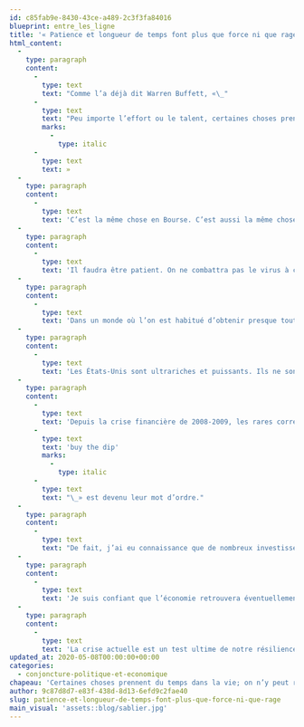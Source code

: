 ```yaml
---
id: c85fab9e-8430-43ce-a489-2c3f3fa84016
blueprint: entre_les_ligne
title: '« Patience et longueur de temps font plus que force ni que rage »'
html_content:
  -
    type: paragraph
    content:
      -
        type: text
        text: "Comme l’a déjà dit Warren Buffett, «\_"
      -
        type: text
        text: "Peu importe l’effort ou le talent, certaines choses prennent du temps. Vous ne pouvez pas faire un bébé en un mois en engrossant neuf femmes à la fois.\_"
        marks:
          -
            type: italic
      -
        type: text
        text: »
  -
    type: paragraph
    content:
      -
        type: text
        text: 'C’est la même chose en Bourse. C’est aussi la même chose pour le coronavirus.'
  -
    type: paragraph
    content:
      -
        type: text
        text: 'Il faudra être patient. On ne combattra pas le virus à coups de milliards de $, ni en envoyant l’armée à la rescousse. Il y a bien une reprise économique à l’horizon, mais elle pourrait prendre du temps à se manifester et surtout, à se développer.'
  -
    type: paragraph
    content:
      -
        type: text
        text: 'Dans un monde où l’on est habitué d’obtenir presque tout en claquant des doigts (ou en cliquant sur une souris), on ne peut pas faire de même avec la pandémie.'
  -
    type: paragraph
    content:
      -
        type: text
        text: 'Les États-Unis sont ultrariches et puissants. Ils ne sont toutefois pas mieux équipés que la plupart des autres pays du monde pour contrer les ravages de la pandémie. Ils ne pourront pas s’en débarrasser, ni par la force, ni par la rage. La seule solution est d’attendre bien tranquillement à la maison. Attendre qu’un vaccin soit découvert, développé et produit, un processus qui, selon les experts, pourrait prendre entre 12 et 18 mois.'
  -
    type: paragraph
    content:
      -
        type: text
        text: 'Depuis la crise financière de 2008-2009, les rares corrections boursières ont toutes été suivies de rebonds rapides. Les investisseurs ont conséquemment été conditionnés à considérer les corrections comme des occasions d’achat - « '
      -
        type: text
        text: 'buy the dip'
        marks:
          -
            type: italic
      -
        type: text
        text: "\_» est devenu leur mot d’ordre."
  -
    type: paragraph
    content:
      -
        type: text
        text: "De fait, j’ai eu connaissance que de nombreux investisseurs avaient ouvert des comptes de courtage chez les courtiers escompteurs au cours des dernières semaines. De toute évidence, plusieurs personnes veulent tirer profit de la forte baisse des marchés. J’entends aussi dire que nombre de ces «\_investisseurs\_» avaient ouvert des comptes sur marge. Je présume que c’est dans l’idée d’emprunter pour investir. À ce jour, ceux qui ont profité de la forte baisse des marchés survenue au mois de mars ont été récompensés par un gigantesque rebond des marchés boursiers. Au moment d’écrire ces lignes, le S&P\_500 américain est en baisse de 11,8\_% depuis le début de l’année (en $ US et sans tenir compte des dividendes), alors qu’il accusait une baisse de quelque 32\_% au cours de la journée du 23 mars dernier."
  -
    type: paragraph
    content:
      -
        type: text
        text: 'Je suis confiant que l’économie retrouvera éventuellement ses repères. Je suis également confiant que la Bourse nord-américaine procurera des rendements attrayants aux investisseurs dans les 10 prochaines années. Mais contrairement à de nombreux investisseurs, je suis d’avis que la reprise prendra du temps et qu’il faudra se montrer patient.'
  -
    type: paragraph
    content:
      -
        type: text
        text: 'La crise actuelle est un test ultime de notre résilience individuelle et collective. Elle fait appel à notre patience, à notre confiance que les choses reviendront éventuellement à un semblant de normalité. Mais comme pour l’adepte qui veut devenir un joueur de tennis de haut niveau, il faudra être prêt à y investir de l’énergie et du temps, beaucoup de temps.'
updated_at: 2020-05-08T00:00:00+00:00
categories:
  - conjoncture-politique-et-economique
chapeau: 'Certaines choses prennent du temps dans la vie; on n’y peut rien. On ne peut par exemple forcer la venue du beau temps au Québec. On ne peut pas non plus créer un vaccin contre le coronavirus en trois mois. Ni forcer une reprise de l’économie sans possiblement payer un lourd tribut en déclenchant une deuxième vague de la pandémie. On ne peut devenir un bon joueur de tennis en quelques jours, même en pratiquant 12 heures par jour avec le meilleur entraîneur au monde.'
author: 9c87d8d7-e83f-438d-8d13-6efd9c2fae40
slug: patience-et-longueur-de-temps-font-plus-que-force-ni-que-rage
main_visual: 'assets::blog/sablier.jpg'
---
```

